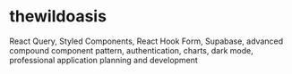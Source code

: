 # thewildoasis
React Query, Styled Components, React Hook Form, Supabase, advanced compound component pattern, authentication, charts, dark mode, professional application planning and development
